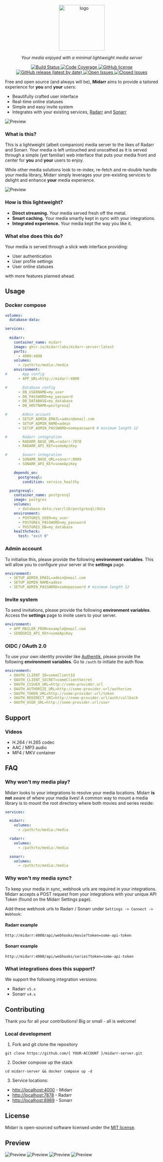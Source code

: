 <p align="center">
    <img src="priv/static/logo.svg" width="150" height="150" alt="logo">
</p>

<p align="center">
    <em>Your media enjoyed with a minimal lightweight media server</em>
</p>

<p align="center">
    <a href="https://github.com/midarrlabs/midarr-server/actions/workflows/build.yml">
        <img src="https://github.com/midarrlabs/midarr-server/actions/workflows/build.yml/badge.svg" alt="Build Status">
    </a>
    <a href="https://codecov.io/gh/midarrlabs/midarr-server">
        <img src="https://codecov.io/gh/midarrlabs/midarr-server/branch/master/graph/badge.svg?token=8PJVJG09RK&style=flat-square" alt="Code Coverage">
    </a>
    <a href="https://github.com/midarrlabs/midarr-server/blob/master/LICENSE">
        <img alt="GitHub license" src="https://img.shields.io/github/license/midarrlabs/midarr-server" alt="License">
    </a>
    <a href="https://github.com/midarrlabs/midarr-server/releases">
        <img alt="GitHub release (latest by date)" src="https://img.shields.io/github/v/release/midarrlabs/midarr-server" alt="Release">
    </a>
    <a href="https://github.com/midarrlabs/midarr-server/issues?q=is%3Aopen+is%3Aissue">
        <img src="https://img.shields.io/github/issues-raw/midarrlabs/midarr-server" alt="Open Issues">
    </a>
    <a href="https://github.com/midarrlabs/midarr-server/issues?q=is%3Aissue+is%3Aclosed">
        <img src="https://img.shields.io/github/issues-closed-raw/midarrlabs/midarr-server" alt="Closed Issues">
    </a>
</p>

Free and open source (and always will be), **Midarr** aims to provide a tailored experience for **you** and **your**
users:

* Beautifully crafted user interface
* Real-time online statuses
* Simple and easy invite system
* Integrates with your existing services, [Radarr](https://radarr.video/) and [Sonarr](https://sonarr.tv/)

![Preview](docs/home-v4.2.0.png)

### What is this?

This is a lightweight (albeit companion) media server to the likes of Radarr and Sonarr. 
Your media is left untouched and unscathed as it is served through a simple (yet familiar) web interface that puts your media front and center for
**you** and **your** users to enjoy.

While other media solutions look to re-index, re-fetch and re-double handle your media library, Midarr simply leverages your pre-existing
services to delight and enhance **your** media experience.

![Preview](docs/ecosystem-v3.0.0.jpg)

### How is this lightweight?

* **Direct streaming.** Your media served fresh off the metal.
* **Smart caching.** Your media smartly kept in sync with your integrations.
* **Integrated experience.** Your media kept the way you like it.

### What else does this do?

Your media is served through a slick web interface providing:

* User authentication
* User profile settings
* User online statuses

with more features planned ahead.

## Usage

### Docker compose

```yaml
volumes:
  database-data:

services:
  
  midarr:
    container_name: midarr
    image: ghcr.io/midarrlabs/midarr-server:latest
    ports:
      - 4000:4000
    volumes:
      - /path/to/media:/media
    environment:
#       App config
      - APP_URL=http://midarr:4000

#       Database config
      - DB_USERNAME=my_user
      - DB_PASSWORD=my_password
      - DB_DATABASE=my_database
      - DB_HOSTNAME=postgresql

#       Admin account
      - SETUP_ADMIN_EMAIL=admin@email.com
      - SETUP_ADMIN_NAME=admin
      - SETUP_ADMIN_PASSWORD=somepassword # minimum length 12

#       Radarr integration
      - RADARR_BASE_URL=radarr:7878
      - RADARR_API_KEY=someApiKey

#       Sonarr integration
      - SONARR_BASE_URL=sonarr:8989
      - SONARR_API_KEY=someApiKey

    depends_on:
      postgresql:
        condition: service_healthy

  postgresql:
    container_name: postgresql
    image: postgres
    volumes:
      - database-data:/var/lib/postgresql/data
    environment:
      - POSTGRES_USER=my_user
      - POSTGRES_PASSWORD=my_password
      - POSTGRES_DB=my_database
    healthcheck:
      test: "exit 0"
```

### Admin account

To initialise this, please provide the following **environment variables**. This will allow you to configure your server at the **settings** page.

```yaml
environment:
  - SETUP_ADMIN_EMAIL=admin@email.com
  - SETUP_ADMIN_NAME=admin
  - SETUP_ADMIN_PASSWORD=somepassword # minimum length 12
```

### Invite system

To send invitations, please provide the following **environment variables**. Access the **settings** page to invite users to your server.

```yaml
environment:
  - APP_MAILER_FROM=example@email.com
  - SENDGRID_API_KEY=someApiKey
```

### OIDC / OAuth 2.0

To use your own identity provider like [Authentik](https://goauthentik.io/), please provide the following **environment variables**. Go to `/auth` to initiate the auth flow.

```yaml
environment:
  - OAUTH_CLIENT_ID=someClientId
  - OAUTH_CLIENT_SECRET=someClientSecret
  - OAUTH_ISSUER_URL=http://some-provider.url
  - OAUTH_AUTHORIZE_URL=http://some-provider.url/authorize
  - OAUTH_TOKEN_URL=http://some-provider.url/token
  - OAUTH_REDIRECT_URI=http://some-provider.url/auth/callback
  - OAUTH_USER_URL=http://some-provider.url/user
```


## Support

### Videos

* H.264 / H.265 codec
* AAC / MP3 audio
* MP4 / MKV container

## FAQ

### Why won't my media play?

Midarr looks to your integrations to resolve your media locations. Midarr **is not** aware of where your media lives!
A common way to mount a media library is to mount the root directory where both movies and series reside:

```yaml
services:

  midarr:
    volumes:
      - /path/to/media:/media

  radarr:
    volumes:
      - /path/to/media:/media

  sonarr:
    volumes:
      - /path/to/media:/media
```

### Why won't my media sync?

To keep your media in sync, webhook urls are required in your integrations. Midarr accepts a
POST request from your integrations with your unique API Token (found on the Midarr Settings page).

Add these webhook urls to Radarr / Sonarr under `Settings -> Connect -> Webhook`:

#### Radarr example
```
http://midarr:4000/api/webhooks/movie?token=some-api-token
```

#### Sonarr example
```
http://midarr:4000/api/webhooks/series?token=some-api-token
```


### What integrations does this support?

We support the following integration versions:

* Radarr `v5.x`
* Sonarr `v4.x`

## Contributing

Thank you for all your contributions! Big or small - all is welcome!

### Local development

1. Fork and git clone the repository

```
git clone https://github.com/{ YOUR-ACCOUNT }/midarr-server.git
```

2. Docker compose up the stack

```
cd midarr-server && docker compose up -d
```
3. Service locations:

- [http://localhost:4000](http://localhost:4000) - Midarr
- [http://localhost:7878](http://localhost:7878) - Radarr
- [http://localhost:8989](http://localhost:8989) - Sonarr

## License

Midarr is open-sourced software licensed under the [MIT license](LICENSE).

## Preview

![Preview](docs/login-v3.0.0.png)
![Preview](docs/movie-v4.2.0.png)
![Preview](docs/series-v4.2.0.png)
![Preview](docs/player-v3.0.0.png)